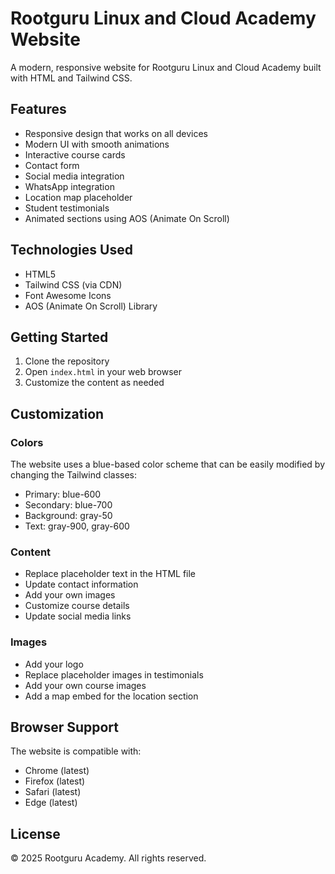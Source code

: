 # Rootguru Linux and Cloud Academy Website

A modern, responsive website for Rootguru Linux and Cloud Academy built with HTML and Tailwind CSS.

## Features

- Responsive design that works on all devices
- Modern UI with smooth animations
- Interactive course cards
- Contact form
- Social media integration
- WhatsApp integration
- Location map placeholder
- Student testimonials
- Animated sections using AOS (Animate On Scroll)

## Technologies Used

- HTML5
- Tailwind CSS (via CDN)
- Font Awesome Icons
- AOS (Animate On Scroll) Library

## Getting Started

1. Clone the repository
2. Open `index.html` in your web browser
3. Customize the content as needed

## Customization

### Colors
The website uses a blue-based color scheme that can be easily modified by changing the Tailwind classes:
- Primary: blue-600
- Secondary: blue-700
- Background: gray-50
- Text: gray-900, gray-600

### Content
- Replace placeholder text in the HTML file
- Update contact information
- Add your own images
- Customize course details
- Update social media links

### Images
- Add your logo
- Replace placeholder images in testimonials
- Add your own course images
- Add a map embed for the location section

## Browser Support

The website is compatible with:
- Chrome (latest)
- Firefox (latest)
- Safari (latest)
- Edge (latest)

## License

© 2025 Rootguru Academy. All rights reserved. 